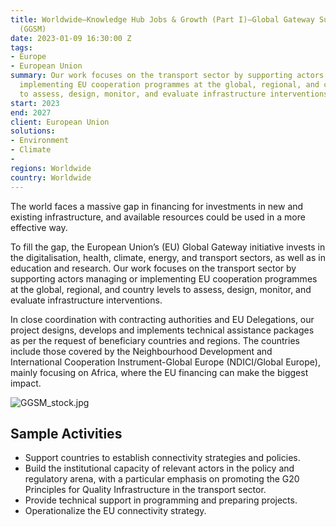 ```yaml
---
title: Worldwide—Knowledge Hub Jobs & Growth (Part I)—Global Gateway Support Mechanism
  (GGSM)
date: 2023-01-09 16:30:00 Z
tags:
- Europe
- European Union
summary: Our work focuses on the transport sector by supporting actors managing or
  implementing EU cooperation programmes at the global, regional, and country levels
  to assess, design, monitor, and evaluate infrastructure interventions.
start: 2023
end: 2027
client: European Union
solutions:
- Environment
- Climate
- 
regions: Worldwide
country: Worldwide
---
```


The world faces a massive gap in financing for investments in new and existing infrastructure, and available resources could be used in a more effective way. 

To fill the gap, the European Union’s (EU) Global Gateway initiative invests in the digitalisation, health, climate, energy, and transport sectors, as well as in education and research. Our work focuses on the transport sector by supporting actors managing or implementing EU cooperation programmes at the global, regional, and country levels to assess, design, monitor, and evaluate infrastructure interventions.

In close coordination with contracting authorities and EU Delegations, our project designs, develops and implements technical assistance packages as per the request of beneficiary countries and regions. The countries include those covered by the Neighbourhood Development and International Cooperation Instrument-Global Europe (NDICI/Global Europe), mainly focusing on Africa, where the EU financing can make the biggest impact.

![GGSM_stock.jpg](/uploads/GGSM_stock.jpg)

## Sample Activities
 
* Support countries to establish connectivity strategies and policies.
* Build the institutional capacity of relevant actors in the policy and regulatory arena, with a particular emphasis on promoting the G20 Principles for Quality Infrastructure in the transport sector.
* Provide technical support in programming and preparing projects.
* Operationalize the EU connectivity strategy.